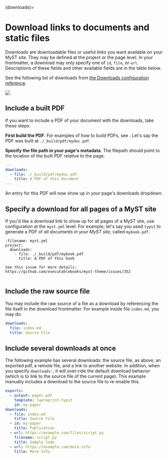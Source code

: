 (downloads)=
# Download links to documents and static files

Downloads are downloadable files or useful links you want available on your MyST site. They may be defined at the project or the page level. In your frontmatter, a download may only specify one of `id`, `file`, or `url`. Descriptions of these fields and other available fields are in the table below.

See the following list of downloads from [the Downloads configuration reference](#frontmatter:downloads).

![](#table-frontmatter-downloads)

## Include a built PDF

If you want to include a PDF of your document with the downloads, take these steps:

**First build the PDF**. For examples of how to build PDFs, see [](creating-pdf-documents.md). Let's say the PDF was built at `./_build/pdf/mydoc.pdf`.

**Specify the file path in your page's metadata**. The filepath should point to the location of the built PDF relative to the page.

```yml
---
downloads:
  - file: ./_build/pdf/mydoc.pdf
    title: A PDF of this document
---
```

An entry for this PDF will now show up in your page's downloads dropdown.

## Specify a download for all pages of a MyST site

If you'd like a download link to show up for all pages of a MyST site, use configuration at the `myst.yml` level.
For example, let's say you used `typst` to generate a PDF of *all documents in your MyST site*, called `mybook.pdf`.

```{code-block} yaml
:filename: myst.yml
project:
  downloads:
    - file: ./_build/pdf/mybook.pdf
      title: A PDF of this book
```

```{warning} This is not yet implemented in the book theme
See this issue for more details: https://github.com/executablebooks/myst-theme/issues/352
```

```{warning} Note that this will over-ride the sourcefile download option of each page!
```

## Include the raw source file

You may include the raw source of a file as a download by referencing the file itself in the download frontmatter. For example inside file `index.md`, you may do:

```yaml
downloads:
  file: index.md
  title: Source File
```

## Include several downloads at once

The following example has several downloads: the source file, as above, an exported pdf, a remote file, and a link to another website.
In addition, when you specify `downloads:`, it will over-ride the default download behavior (which is to link to the source file of the current page).
This example manually includes a download to the source file to re-enable this.


```yaml
exports:
  - output: paper.pdf
    template: lapreprint-typst
    id: my-paper
downloads:
  - file: index.md
    title: Source File
  - id: my-paper
    title: Publication
  - url: https://example.com/files/script.py
    filename: script.py
    title: Sample Code
  - url: https://example.com/more-info
    title: More Info
```